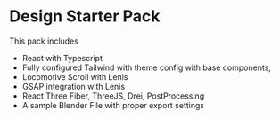 # Design Starter Pack
This pack includes 
* React with Typescript
* Fully configured Tailwind with theme config with base components,
* Locomotive Scroll with Lenis
* GSAP integration with Lenis
* React Three Fiber, ThreeJS, Drei, PostProcessing
* A sample Blender File with proper export settings